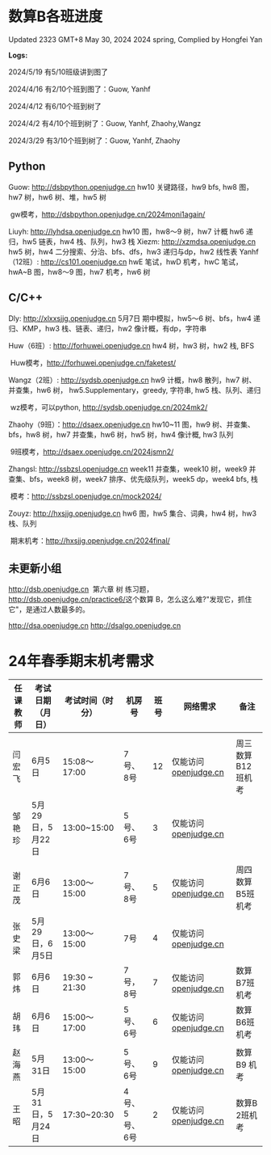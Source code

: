 # 数算B各班进度

Updated 2323 GMT+8 May 30, 2024
2024 spring, Complied by Hongfei Yan



**Logs:**

2024/5/19 有5/10班级讲到图了

2024/4/16 有2/10个班到图了：Guow, Yanhf

2024/4/12  有6/10个班到树了

2024/4/2  有4/10个班到树了：Guow, Yanhf, Zhaohy,Wangz

2024/3/29 有3/10个班到树了：Guow, Yanhf, Zhaohy



## Python
Guow: http://dsbpython.openjudge.cn hw10 关键路径，hw9 bfs, hw8 图，hw7 树，hw6 树、堆，hw5 树

​	gw模考，http://dsbpython.openjudge.cn/2024moni1again/

Liuyh: http://lyhdsa.openjudge.cn hw10 图，hw8～9 树，hw7 计概 hw6 递归，hw5 链表，hw4 栈、队列，hw3 栈
Xiezm: http://xzmdsa.openjudge.cn hw5 树，hw4 二分搜索、分治、bfs、dfs，hw3 递归与dp，hw2 线性表
Yanhf（12班）: http://cs101.openjudge.cn hwE 笔试，hwD 机考，hwC 笔试，hwA~B 图，hw8～9 图，hw7 机考，hw6 树

## C/C++
Dly: http://xlxxsjjg.openjudge.cn 
​	5月7日 期中模拟，hw5～6 树、bfs，hw4 递归、KMP，hw3 栈、链表、递归，hw2 像计概，有dp，字符串

Huw（6班）: http://forhuwei.openjudge.cn hw4 树，hw3 树，hw2 栈, BFS

​	Huw模考，http://forhuwei.openjudge.cn/faketest/

Wangz（2班）:  http://sydsb.openjudge.cn
	hw9 计概，hw8 散列，hw7 树、并查集，hw6 树， hw5.Supplementary，greedy, 字符串, hw5 栈、队列、递归

​	wz模考，可以python, http://sydsb.openjudge.cn/2024mk2/

Zhaohy（9班）：http://dsaex.openjudge.cn hw10~11 图，hw9 树、并查集、bfs，hw8 树，hw7 并查集，hw6 树，hw5 树，hw4 像计概, hw3 队列

​	9班模考，http://dsaex.openjudge.cn/2024jsmn2/

Zhangsl: http://ssbzsl.openjudge.cn week11 并查集，week10 树，week9 并查集、bfs，week8 树，week7 排序、优先级队列，week5 dp，week4 bfs, 栈

​	模考：http://ssbzsl.openjudge.cn/mock2024/

Zouyz: http://hxsjjg.openjudge.cn hw6 图，hw5 集合、词典，hw4 树，hw3 栈、队列

​	期末机考：http://hxsjjg.openjudge.cn/2024final/


## 未更新小组
http://dsb.openjudge.cn
​	第六章 树 练习题，http://dsb.openjudge.cn/practice6/
​	这个数算 B，怎么这么难?"发现它，抓住它"，是通过人数最多的。

http://dsa.openjudge.cn
http://dsalgo.openjudge.cn



# 24年春季期末机考需求

| 任课教师 | 考试日期（月日） | 考试时间（时分） | 机房号        | 班号 | 网络需求                                    | 备注              |
| -------- | ---------------- | ---------------- | ------------- | ---- | ------------------------------------------- | ----------------- |
|          |                  |                  |               |      |                                             |                   |
| 闫宏飞   | 6月5日           | 15:08～17:00     | 7号、8号      | 12   | 仅能访问[openjudge.cn](http://openjudge.cn) | 周三数算B12班机考 |
| 邹艳珍   | 5月29日，5月22日 | 13:00~15:00      | 5号、6号      | 3    | 仅能访问[openjudge.cn](http://openjudge.cn) |                   |
|          |                  |                  |               |      |                                             |                   |
| 谢正茂   | 6月6日           | 13:00～15:00     | 7号、8号      | 5    | 仅能访问[openjudge.cn](http://openjudge.cn) | 周四数算B5班机考  |
| 张史梁   | 5月29日，6月5日  | 13:00～15:00     | 7号           | 4    | 仅能访问[openjudge.cn](http://openjudge.cn) |                   |
| 郭炜     | 6月6日           | 19:30 ~ 21:30    | 7号，8号      | 7    | 仅能访问[openjudge.cn](http://openjudge.cn) | 数算B7班机考      |
| 胡玮     | 6月6日           | 15:00～17:00     | 5号、6号      | 6    | 仅能访问[openjudge.cn](http://openjudge.cn) | 数算B6班机考      |
|          |                  |                  |               |      |                                             |                   |
| 赵海燕   | 5月31日          | 13:00～15:00     | 5号、6号      | 9    | 仅能访问[openjudge.cn](http://openjudge.cn) | 数算B9 机考       |
| 王昭     | 5月31日，5月24日 | 17:30~20:30      | 4号、5号、6号 | 2    | 仅能访问[openjudge.cn](http://openjudge.cn) | 数算B 2班机考     |